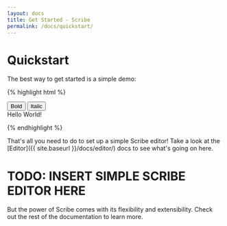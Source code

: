 ```yaml
---
layout: docs
title: Get Started - Scribe
permalink: /docs/quickstart/
---
```


# Quickstart

The best way to get started is a simple demo:

{% highlight html %}
<!-- Create the toolbar container -->
<div id="toolbar">
  <button class="sc-bold">Bold</button>
  <button class="sc-italic">Italic</button>
</div>

<!-- Create the editor container -->
<div id="editor">
  <div>Hello World!</div>
</div>

<!-- Include the Scribe library -->
<script src="http://stypi.github.io/scribe/js/scribe.all.js"></script>

<!-- Initialize Scribe editor -->
<script>
  var editor = new Scribe('#editor');
  editor.addModule('toolbar', { container: '#toolbar' });
</script>
{% endhighlight %}

That's all you need to do to set up a simple Scribe editor! Take a look at the [Editor]({{ site.baseurl }}/docs/editor/) docs to see what's going on here.

# TODO: INSERT SIMPLE SCRIBE EDITOR HERE

But the power of Scribe comes with its flexibility and extensibility. Check out the rest of the documentation to learn more.
